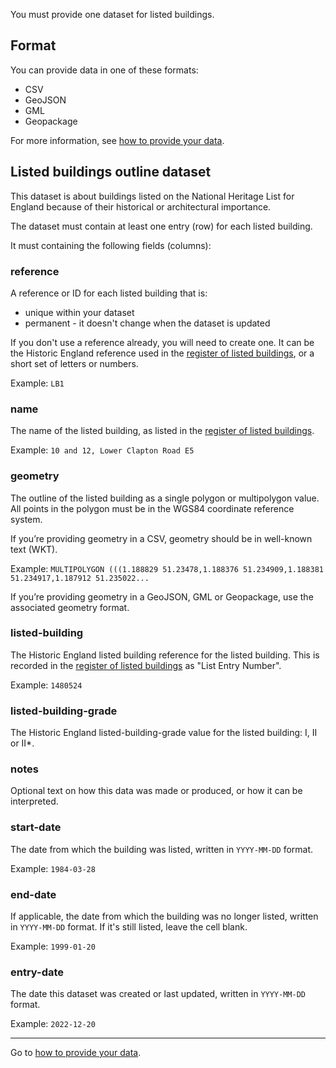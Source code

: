 You must provide one dataset for listed buildings.

Format
------

You can provide data in one of these formats:

-   CSV
-   GeoJSON
-   GML
-   Geopackage

For more information, see [how to provide your data](../how-to-provide-data).

Listed buildings outline dataset
------------------------

This dataset is about buildings listed on the National Heritage List for England because of their historical or architectural importance.

The dataset must contain at least one entry (row) for each listed building.

It must containing the following fields (columns):

### reference

A reference or ID for each listed building that is:

-   unique within your dataset
-   permanent - it doesn't change when the dataset is updated

If you don't use a reference already, you will need to create one. It can be the Historic England reference used in the [register of listed buildings](https://historicengland.org.uk/listing/the-list/), or a short set of letters or numbers.

Example: `LB1`

### name

The name of the listed building, as listed in the [register of listed buildings](https://historicengland.org.uk/listing/the-list/).

Example: `10 and 12, Lower Clapton Road E5`

### geometry

The outline of the listed building as a single polygon or multipolygon value. All points in the polygon must be in the WGS84 coordinate reference system.

If you’re providing geometry in a CSV, geometry should be in well-known text (WKT).

Example: `MULTIPOLYGON (((1.188829 51.23478,1.188376 51.234909,1.188381 51.234917,1.187912 51.235022...`

If you’re providing geometry in a GeoJSON, GML or Geopackage, use the associated geometry format.

### listed-building

The Historic England listed building reference for the listed building. This is recorded in the [register of listed buildings](https://historicengland.org.uk/listing/the-list/) as "List Entry Number".

Example: `1480524`

### listed-building-grade

The Historic England listed-building-grade value for the listed building: I, II or II*.

### notes

Optional text on how this data was made or produced, or how it can be interpreted.

### start-date

The date from which the building was listed, written in `YYYY-MM-DD` format.

Example: `1984-03-28`

### end-date

If applicable, the date from which the building was no longer listed, written in `YYYY-MM-DD` format. If it's still listed, leave the cell blank.

Example: `1999-01-20`

### entry-date

The date this dataset was created or last updated, written in `YYYY-MM-DD` format.

Example: `2022-12-20`

---

Go to [how to provide your data](../how-to-provide-data).
